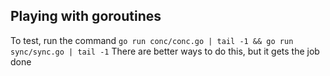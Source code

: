 ## Playing with goroutines
To test, run the command `go run conc/conc.go | tail -1 && go run sync/sync.go | tail -1`
There are better ways to do this, but it gets the job done 
